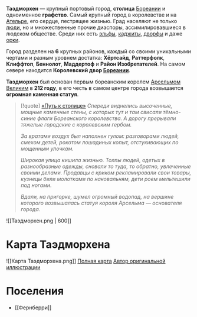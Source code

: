 **Таэдморхен** — крупный портовый город, **столица** [Бореании](Бореания) и одноименное **графство**. Самый крупный город в королевстве и на [Ательре](Ательра), его сердце, пестрящее жизнью. Град населяют не только [люди](Люди), но и множественные прочие диаспоры, ассимилировавшиеся в людском обществе. Среди них есть [эльфы](Эльфы), [каджиты](Каджиты), [дворфы](Дворфы) и даже [орки](Орки). 

Город разделен на **6** крупных районов, каждый со своими уникальными чертами и разным уровнем достатка: **Хёртсайд**, **Раттерфолк**, **Клиффтоп**, **Беннолот**, **Маддертоф** и **Район Изобретателей**. На самом севере находится **Королевский двор [Бореании](Бореания)**.

**Таэдморхен** был основан первым бореанским королем [Арсельмом Великим](Арсельм%20Великий.md) в **212 году**, в его честь в самом центре города возвышается **огромная каменная статуя**.

> [!quote] [«Путь к столице»](«Сокровище%20Кархадара».md#Путь%20к%20столице)
> *Спереди виднелись высоченные, мощные каменные стены, с которых тут и там свисали тёмно-синие флаги Бореанского королевства. А дорогу прерывали тяжелые городские с королевским гербом.*
> 
> *За вратами воздух был наполнен гулом: разговорами людей, смехом детей, рокотом лошадиных копыт, отстукивающих по мощенным улочкам.*
> 
> *Широкая улица кишила жизнью. Толпы людей, одетых в разнообразные одежды, сновали то туда, то обратно, увлеченные своими делами. Продавцы с криком рекламировали свои товары, кузнецы били молотками по наковальням, дети роем мельтешили под ногами.*
> 
> *Вдали, на пригорке, шумел огромный водопад, на вершине которого возвышалась статуя короля Арсельма — основателя города.*


![[Таэдморхен.png | 600]]
# Карта Таэдморхена

![[Карта Таэдморхена.png]]
[Полная карта](Карта%20Таэдморхена.png)
[Автор оригинальной иллюстрации](https://www.reddit.com/user/Traceel1/)
# Поселения 
- [[Фернберри]]